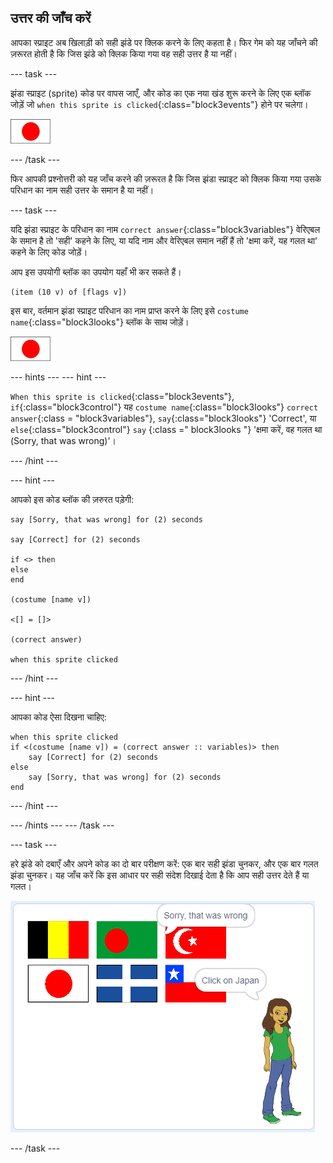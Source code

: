 ## उत्तर की जाँच करें

आपका स्प्राइट अब खिलाड़ी को सही झंडे पर क्लिक करने के लिए कहता है। फिर गेम को यह जाँचने की ज़रूरत होती है कि जिस झंडे को क्लिक किया गया वह सही उत्तर है या नहीं।

--- task ---

झंडा स्प्राइट (sprite) कोड पर वापस जाएँ, और कोड का एक नया खंड शुरू करने के लिए एक ब्लॉक जोड़ें जो `when this sprite is clicked`{:class="block3events"} होने पर चलेगा।

![झंडा स्प्राइट](images/flag-sprite.png)

--- /task ---

फिर आपकी प्रश्नोत्तरी को यह जाँच करने की ज़रूरत है कि जिस झंडा स्प्राइट को क्लिक किया गया उसके परिधान का नाम सही उत्तर के समान है या नहीं।

--- task ---

यदि झंडा स्प्राइट के परिधान का नाम `correct answer`{:class="block3variables"} वेरिएबल के समान है तो 'सही' कहने के लिए, या यदि नाम और वेरिएबल समान नहीं हैं तो 'क्षमा करें, यह गलत था' कहने के लिए कोड जोड़ें।

आप इस उपयोगी ब्लॉक का उपयोग यहाँ भी कर सकते हैं।

```blocks3
(item (10 v) of [flags v])
```

इस बार, वर्तमान झंडा स्प्राइट परिधान का नाम प्राप्त करने के लिए इसे `costume name`{:class="block3looks"} ब्लॉक के साथ जोड़ें।

![झंडा स्प्राइट](images/flag-sprite.png)

--- hints ---
 --- hint ---

`When this sprite is clicked`{:class="block3events"}, `if`{:class="block3control"} यह `costume name`{:class="block3looks"} `correct answer`{:class = "block3variables"}, `say`{:class="block3looks"} 'Correct', या `else`{:class="block3control"} `say` {:class =" block3looks "} 'क्षमा करें, वह गलत था (Sorry, that was wrong)'।

--- /hint ---

--- hint ---

आपको इस कोड ब्लॉक की ज़रुरत पड़ेगी:

```blocks3
say [Sorry, that was wrong] for (2) seconds

say [Correct] for (2) seconds

if <> then
else
end

(costume [name v])

<[] = []>

(correct answer)

when this sprite clicked
```

--- /hint ---

--- hint ---

आपका कोड ऐसा दिखना चाहिए:

```blocks3
when this sprite clicked
if <(costume [name v]) = (correct answer :: variables)> then
    say [Correct] for (2) seconds
else
    say [Sorry, that was wrong] for (2) seconds
end
```

--- /hint ---

--- /hints --- --- /task ---

--- task ---

हरे झंडे को दबाएँ और अपने कोड का दो बार परीक्षण करें: एक बार सही झंडा चुनकर, और एक बार गलत झंडा चुनकर। यह जाँच करें कि इस आधार पर सही संदेश दिखाई देता है कि आप सही उत्तर देते हैं या गलत।

![झंडे पर क्लिक करें](images/click-on-flag.png)

--- /task ---